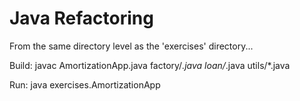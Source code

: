 Java Refactoring
====

From the same directory level as the 'exercises' directory...


Build: javac AmortizationApp.java factory/*.java loan/*.java utils/*.java

Run: java exercises.AmortizationApp
